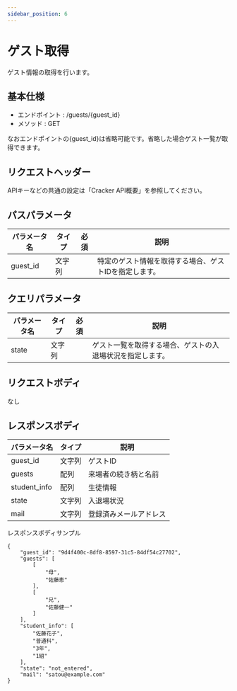 ```yaml
---
sidebar_position: 6
---
```


# ゲスト取得
ゲスト情報の取得を行います。

## 基本仕様
- エンドポイント : /guests/{guest_id}
- メソッド : GET

なおエンドポイントの{guest_id}は省略可能です。省略した場合ゲスト一覧が取得できます。

## リクエストヘッダー
APIキーなどの共通の設定は「Cracker API概要」を参照してください。

## パスパラメータ

|パラメータ名|タイプ|必須|説明|
|----|----|----|----|
|guest_id|文字列||特定のゲスト情報を取得する場合、ゲストIDを指定します。|

## クエリパラメータ

|パラメータ名|タイプ|必須|説明|
|----|----|----|----|
|state|文字列||ゲスト一覧を取得する場合、ゲストの入退場状況を指定します。|

## リクエストボディ
なし

## レスポンスボディ

|パラメータ名|タイプ|説明|
|----|----|----|
|guest_id|文字列|ゲストID|
|guests|配列|来場者の続き柄と名前|
|student_info|配列|生徒情報|
|state|文字列|入退場状況|
|mail|文字列|登録済みメールアドレス|

レスポンスボディサンプル
```
{
    "guest_id": "9d4f400c-8df8-8597-31c5-84df54c27702",
    "guests": [
        [
            "母",
            "佐藤恵"
        ],
        [
            "兄",
            "佐藤健一"
        ]
    ],
    "student_info": [
        "佐藤花子",
        "普通科",
        "3年",
        "1組"
    ],
    "state": "not_entered",
    "mail": "satou@example.com"
}
```
